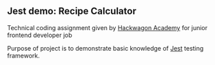 ## Jest demo: Recipe Calculator

Technical coding assignment given by [Hackwagon Academy](https://hackwagon.com/) for junior frontend developer job

Purpose of project is to demonstrate basic knowledge of [Jest](https://jestjs.io/) testing framework.
